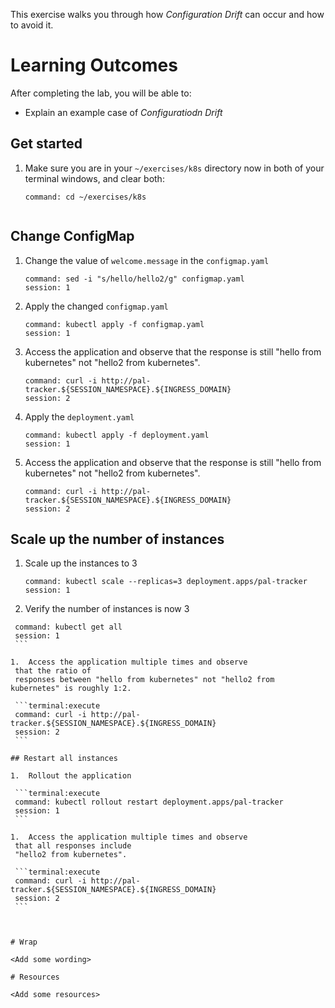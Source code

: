 
This exercise walks you through how *Configuration Drift*
can occur and how to avoid it.

# Learning Outcomes

After completing the lab, you will be able to:

-   Explain an example case of *Configuratiodn Drift*

## Get started

1.  Make sure you are in your `~/exercises/k8s` directory now in
    both of your terminal windows,
    and clear both:

    ```terminal:execute-all
    command: cd ~/exercises/k8s
    ```

    ```terminal:clear-all
    ```

## Change ConfigMap

1.  Change the value of `welcome.message` in the `configmap.yaml`
   
    ```terminal:execute
    command: sed -i "s/hello/hello2/g" configmap.yaml
    session: 1
    ```

1.  Apply the changed `configmap.yaml`

    ```terminal:execute
    command: kubectl apply -f configmap.yaml
    session: 1
    ```

1.  Access the application and observe that the response is 
    still "hello from kubernetes" not "hello2 from kubernetes".

    ```terminal:execute
    command: curl -i http://pal-tracker.${SESSION_NAMESPACE}.${INGRESS_DOMAIN}
    session: 2
    ```

1.  Apply the `deployment.yaml`

    ```terminal:execute
    command: kubectl apply -f deployment.yaml
    session: 1
    ```

1.  Access the application and observe that the response is 
    still "hello from kubernetes" not "hello2 from kubernetes".

    ```terminal:execute
    command: curl -i http://pal-tracker.${SESSION_NAMESPACE}.${INGRESS_DOMAIN}
    session: 2
    ```

## Scale up the number of instances

1.  Scale up the instances to 3

    ```terminal:execute
    command: kubectl scale --replicas=3 deployment.apps/pal-tracker
    session: 1
    ```

1.  Verify the number of instances is now 3

   ```terminal:execute
    command: kubectl get all
    session: 1
    ```

1.  Access the application multiple times and observe 
    that the ratio of
    responses between "hello from kubernetes" not "hello2 from kubernetes" is roughly 1:2.

    ```terminal:execute
    command: curl -i http://pal-tracker.${SESSION_NAMESPACE}.${INGRESS_DOMAIN}
    session: 2
    ```

## Restart all instances
    
1.  Rollout the application

    ```terminal:execute
    command: kubectl rollout restart deployment.apps/pal-tracker
    session: 1
    ```

1.  Access the application multiple times and observe 
    that all responses include
    "hello2 from kubernetes".

    ```terminal:execute
    command: curl -i http://pal-tracker.${SESSION_NAMESPACE}.${INGRESS_DOMAIN}
    session: 2
    ```



# Wrap

<Add some wording>

# Resources

<Add some resources>